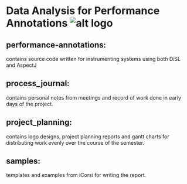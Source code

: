 # Data Analysis for Performance Annotations  ![alt logo](https://github.com/IreneJacob/performance_annotations/blob/master/logo/logo.png) 

## performance-annotations:
contains source code written for instrumenting systems using both DiSL and AspectJ

## process_journal:

contains personal notes from meetings and record of work done in early days of the project.

## project_planning:

contains logo designs, project planning reports and gantt charts for distributing work evenly over the course of the semester.

## samples:

templates and examples from iCorsi for writing the report.
